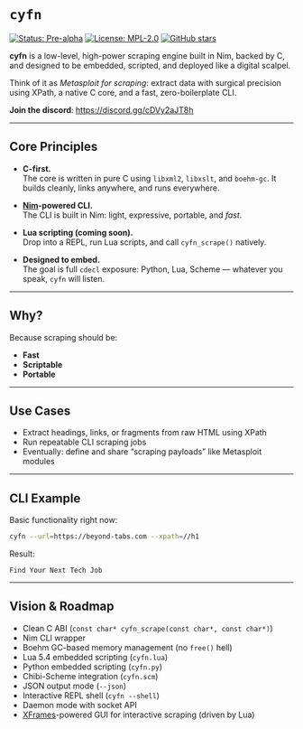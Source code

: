 # `cyfn`

[![Status: Pre-alpha](https://img.shields.io/badge/status-pre--alpha-orange)]()
[![License: MPL-2.0](https://img.shields.io/github/license/cyfn-project/cyfn)](LICENSE)
[![GitHub stars](https://img.shields.io/github/stars/cyfn-project/cyfn?style=social)](https://github.com/cyfn-project/cyfn/stargazers)

**cyfn** is a low-level, high-power scraping engine built in Nim, backed by C, and designed to be embedded, scripted, and deployed like a digital scalpel.

Think of it as _Metasploit for scraping_: extract data with surgical precision using XPath, a native C core, and a fast, zero-boilerplate CLI.

**Join the discord**: https://discord.gg/cDVy2aJT8h

---

## Core Principles

- **C-first.**  
  The core is written in pure C using `libxml2`, `libxslt`, and `boehm-gc`. It builds cleanly, links anywhere, and runs everywhere.

- **[Nim](https://nim-lang.org/)-powered CLI.**  
  The CLI is built in Nim: light, expressive, portable, and _fast_.

- **Lua scripting (coming soon).**  
  Drop into a REPL, run Lua scripts, and call `cyfn_scrape()` natively.

- **Designed to embed.**  
  The goal is full `cdecl` exposure: Python, Lua, Scheme — whatever you speak, `cyfn` will listen.

---

## Why?

Because scraping should be:

- **Fast**
- **Scriptable**
- **Portable**

---

## Use Cases

- Extract headings, links, or fragments from raw HTML using XPath
- Run repeatable CLI scraping jobs
- Eventually: define and share “scraping payloads” like Metasploit modules

---

## CLI Example

Basic functionality right now:

```bash
cyfn --url=https://beyond-tabs.com --xpath=//h1
````

Result:

```
Find Your Next Tech Job
```

---

## Vision & Roadmap

* Clean C ABI (`const char* cyfn_scrape(const char*, const char*)`)
* Nim CLI wrapper
* Boehm GC-based memory management (no `free()` hell)
* Lua 5.4 embedded scripting (`cyfn.lua`)
* Python embedded scripting (`cyfn.py`)
* Chibi-Scheme integration (`cyfn.scm`)
* JSON output mode (`--json`)
* Interactive REPL shell (`cyfn --shell`)
* Daemon mode with socket API
* [XFrames](https://github.com/xframes-project/xframes)-powered GUI for interactive scraping (driven by Lua)
